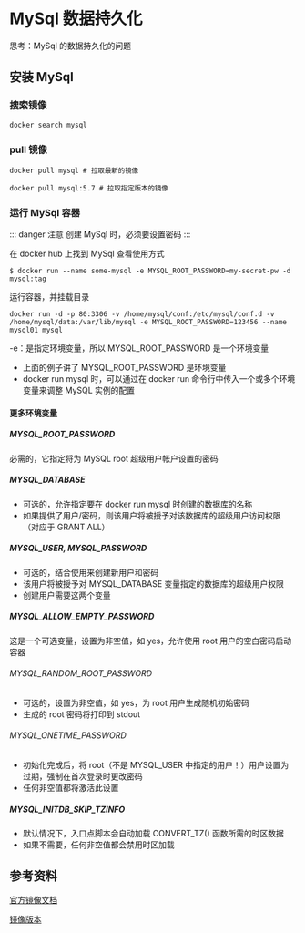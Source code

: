 # MySql 数据持久化

思考：MySql 的数据持久化的问题

## 安装 MySql

### 搜索镜像

```shell script
docker search mysql
```
### pull 镜像

```shell script
docker pull mysql # 拉取最新的镜像

docker pull mysql:5.7 # 拉取指定版本的镜像
```
### 运行 MySql 容器

::: danger 注意
创建 MySql 时，必须要设置密码
:::

在 docker hub 上找到 MySql 查看使用方式
```
$ docker run --name some-mysql -e MYSQL_ROOT_PASSWORD=my-secret-pw -d mysql:tag
```

运行容器，并挂载目录

```shell script
docker run -d -p 80:3306 -v /home/mysql/conf:/etc/mysql/conf.d -v /home/mysql/data:/var/lib/mysql -e MYSQL_ROOT_PASSWORD=123456 --name mysql01 mysql
```

-e：是指定环境变量，所以 MYSQL_ROOT_PASSWORD 是一个环境变量

+ 上面的例子讲了 MYSQL_ROOT_PASSWORD 是环境变量
+ docker run mysql 时，可以通过在 docker run 命令行中传入一个或多个环境变量来调整 MySQL 实例的配置
 
#### 更多环境变量

##### MYSQL_ROOT_PASSWORD

必需的，它指定将为 MySQL root 超级用户帐户设置的密码 

##### MYSQL_DATABASE

+ 可选的，允许指定要在 docker run mysql 时创建的数据库的名称
+ 如果提供了用户/密码，则该用户将被授予对该数据库的超级用户访问权限（对应于 GRANT ALL）
 
##### MYSQL_USER, MYSQL_PASSWORD

+ 可选的，结合使用来创建新用户和密码
+ 该用户将被授予对 MYSQL_DATABASE 变量指定的数据库的超级用户权限
+ 创建用户需要这两个变量
 
##### MYSQL_ALLOW_EMPTY_PASSWORD

这是一个可选变量，设置为非空值，如 yes，允许使用 root 用户的空白密码启动容器

###### MYSQL_RANDOM_ROOT_PASSWORD

+ 可选的，设置为非空值，如 yes，为 root 用户生成随机初始密码
+ 生成的 root 密码将打印到 stdout

###### MYSQL_ONETIME_PASSWORD

+ 初始化完成后，将 root（不是 MYSQL_USER 中指定的用户！）用户设置为过期，强制在首次登录时更改密码
+ 任何非空值都将激活此设置
 
##### MYSQL_INITDB_SKIP_TZINFO

+ 默认情况下，入口点脚本会自动加载 CONVERT_TZ() 函数所需的时区数据
+ 如果不需要，任何非空值都会禁用时区加载


## 参考资料

[官方镜像文档](https://hub.docker.com/_/mysql?tab=description)

[镜像版本](https://hub.docker.com/_/mysql?tab=tags)